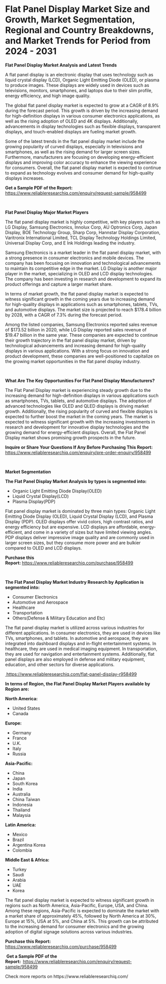 <p><h1>Flat Panel Display Market Size and Growth, Market Segmentation, Regional and Country Breakdowns, and Market Trends for Period from 2024 -  2031</h1></p><p><strong>Flat Panel Display Market Analysis and Latest Trends</strong></p>
<p><p>A flat panel display is an electronic display that uses technology such as liquid crystal display (LCD), Organic Light Emitting Diode (OLED), or plasma to produce images. These displays are widely used in devices such as televisions, monitors, smartphones, and laptops due to their slim profile, energy efficiency, and high image quality.</p><p>The global flat panel display market is expected to grow at a CAGR of 8.9% during the forecast period. This growth is driven by the increasing demand for high-definition displays in various consumer electronics applications, as well as the rising adoption of OLED and 4K displays. Additionally, advancements in display technologies such as flexible displays, transparent displays, and touch-enabled displays are fueling market growth.</p><p>Some of the latest trends in the flat panel display market include the growing popularity of curved displays, especially in televisions and smartphones, as well as the rising demand for larger screen sizes. Furthermore, manufacturers are focusing on developing energy-efficient displays and improving color accuracy to enhance the viewing experience for consumers. Overall, the flat panel display market is expected to continue to expand as technology evolves and consumer demand for high-quality displays increases.</p></p>
<p><strong>Get a Sample PDF of the Report:&nbsp;</strong> <a href="https://www.reliableresearchiq.com/enquiry/request-sample/958499">https://www.reliableresearchiq.com/enquiry/request-sample/958499</a></p>
<p>&nbsp;</p>
<p><strong>Flat Panel Display Major Market Players</strong></p>
<p><p>The flat panel display market is highly competitive, with key players such as LG Display, Samsung Electronics, Innolux Corp, AU Optronics Corp, Japan Display, BOE Technology Group, Sharp Corp, Hannstar Display Corporation, Varitronix International Limited, TCL Display Technology Holdings Limited, Universal Display Corp, and E Ink Holdings leading the industry.</p><p>Samsung Electronics is a market leader in the flat panel display market, with a strong presence in consumer electronics and mobile devices. The company has been focusing on innovation and technological advancements to maintain its competitive edge in the market. LG Display is another major player in the market, specializing in OLED and LCD display technologies. The company has been investing in research and development to expand its product offerings and capture a larger market share.</p><p>In terms of market growth, the flat panel display market is expected to witness significant growth in the coming years due to increasing demand for high-quality displays in applications such as smartphones, tablets, TVs, and automotive displays. The market size is projected to reach $178.4 billion by 2028, with a CAGR of 7.3% during the forecast period.</p><p>Among the listed companies, Samsung Electronics reported sales revenue of $173.52 billion in 2020, while LG Display reported sales revenue of $19.47 billion in the same year. These companies are expected to continue their growth trajectory in the flat panel display market, driven by technological advancements and increasing demand for high-quality displays in various applications. With a strong focus on innovation and product development, these companies are well-positioned to capitalize on the growing market opportunities in the flat panel display industry.</p></p>
<p>&nbsp;</p>
<p><strong>What Are The Key Opportunities For Flat Panel Display Manufacturers?</strong></p>
<p><p>The Flat Panel Display market is experiencing steady growth due to the increasing demand for high-definition displays in various applications such as smartphones, TVs, tablets, and automotive displays. The adoption of advanced technologies like OLED and QLED displays is driving market growth. Additionally, the rising popularity of curved and flexible displays is expected to further boost the market in the coming years. The market is expected to witness significant growth with the increasing investments in research and development for innovative display technologies and the growing demand for energy-efficient displays. Overall, the Flat Panel Display market shows promising growth prospects in the future.</p></p>
<p><strong>Inquire or Share Your Questions If Any Before Purchasing This Report:</strong> <a href="https://www.reliableresearchiq.com/enquiry/pre-order-enquiry/958499">https://www.reliableresearchiq.com/enquiry/pre-order-enquiry/958499</a></p>
<p>&nbsp;</p>
<p><strong>Market Segmentation</strong></p>
<p><strong>The Flat Panel Display Market Analysis by types is segmented into:</strong></p>
<p><ul><li>Organic Light Emitting Diode Display(OLED)</li><li>Liquid Crystal Display(LCD)</li><li>Plasma Display(PDP)</li></ul></p>
<p><p>Flat panel display market is dominated by three main types: Organic Light Emitting Diode Display (OLED), Liquid Crystal Display (LCD), and Plasma Display (PDP). OLED displays offer vivid colors, high contrast ratios, and energy efficiency but are expensive. LCD displays are affordable, energy-efficient, and come in a variety of sizes but have limited viewing angles. PDP displays deliver impressive image quality and are commonly used in larger screen sizes, but they consume more power and are bulkier compared to OLED and LCD displays.</p></p>
<p><strong>Purchase this Report:&nbsp;</strong><a href="https://www.reliableresearchiq.com/purchase/958499">https://www.reliableresearchiq.com/purchase/958499</a></p>
<p>&nbsp;</p>
<p><strong>The Flat Panel Display Market Industry Research by Application is segmented into:</strong></p>
<p><ul><li>Consumer Electronics</li><li>Automotive and Aerospace</li><li>Healthcare</li><li>Transportation</li><li>Others(Defense & Military Education and Etc)</li></ul></p>
<p><p>The flat panel display market is utilized across various industries for different applications. In consumer electronics, they are used in devices like TVs, smartphones, and tablets. In automotive and aerospace, they are integrated into dashboard displays and in-flight entertainment systems. In healthcare, they are used in medical imaging equipment. In transportation, they are used for navigation and entertainment systems. Additionally, flat panel displays are also employed in defense and military equipment, education, and other sectors for diverse applications.</p></p>
<p><a href="https://www.reliableresearchiq.com/flat-panel-display-r958499">&nbsp;https://www.reliableresearchiq.com/flat-panel-display-r958499</a></p>
<p><strong>In terms of Region, the Flat Panel Display Market Players available by Region are:</strong></p>
<p>
    <p> <strong> North America: </strong>
        <ul>
            <li>United States</li>
            <li>Canada</li>
        </ul>
        </p> 
    <p> <strong> Europe: </strong>
        <ul>
            <li>Germany</li>
            <li>France</li>
            <li>U.K.</li>
            <li>Italy</li>
            <li>Russia</li>
        </ul>
        </p> 
    <p> <strong> Asia-Pacific: </strong>
        <ul>
            <li>China</li>
            <li>Japan</li>
            <li>South Korea</li>
            <li>India</li>
            <li>Australia</li>
            <li>China Taiwan</li>
            <li>Indonesia</li>
            <li>Thailand</li>
            <li>Malaysia</li>
        </ul>
        </p> 
    <p> <strong> Latin America: </strong>
        <ul>
            <li>Mexico</li>
            <li>Brazil</li>
            <li>Argentina Korea</li>
            <li>Colombia</li>
        </ul>
        </p> 
    <p> <strong> Middle East & Africa: </strong>
        <ul>
            <li>Turkey</li>
            <li>Saudi</li>
            <li>Arabia</li>
            <li>UAE</li>
            <li>Korea</li>
        </ul>
    </p>
    </p>
<p><p>The flat panel display market is expected to witness significant growth in regions such as North America, Asia-Pacific, Europe, USA, and China. Among these regions, Asia-Pacific is expected to dominate the market with a market share of approximately 45%, followed by North America at 30%, Europe at 15%, USA at 5%, and China at 5%. This growth can be attributed to the increasing demand for consumer electronics and the growing adoption of digital signage solutions across various industries.</p></p>
<p><strong>Purchase this Report: </strong><a href="https://www.reliableresearchiq.com/purchase/958499">https://www.reliableresearchiq.com/purchase/958499</a></p>
<p>&nbsp;<strong>Get a Sample PDF of the Report:&nbsp;&nbsp;</strong><a href="https://www.reliableresearchiq.com/enquiry/request-sample/958499">https://www.reliableresearchiq.com/enquiry/request-sample/958499</a></p>
<p><strong></strong></p>
<p>Check more reports on https://www.reliableresearchiq.com/</p>